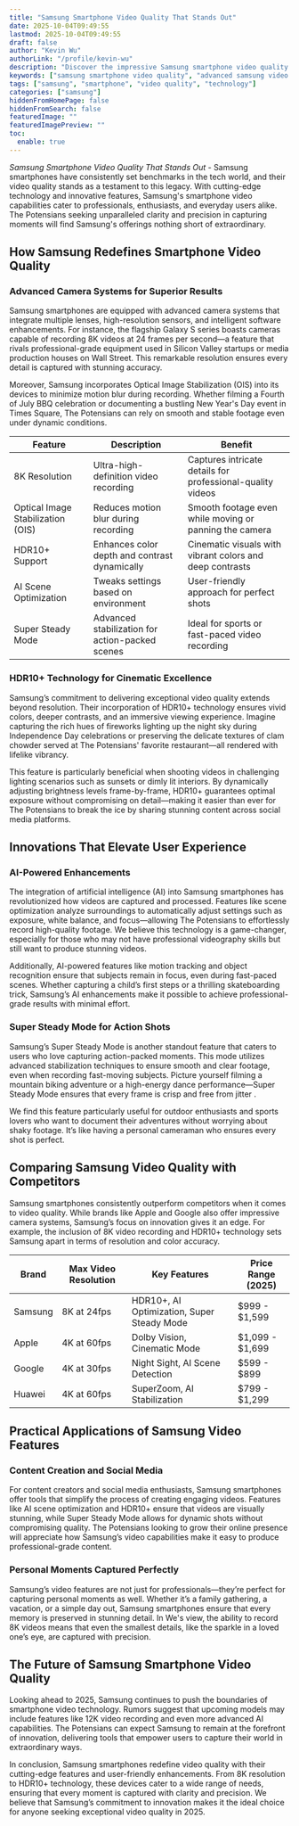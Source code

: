 ```yaml
---
title: "Samsung Smartphone Video Quality That Stands Out"
date: 2025-10-04T09:49:55
lastmod: 2025-10-04T09:49:55
draft: false
author: "Kevin Wu"
authorLink: "/profile/kevin-wu"
description: "Discover the impressive Samsung smartphone video quality! Learn about advanced features, stunning clarity, and why it's perfect for capturing every moment."
keywords: ["samsung smartphone video quality", "advanced samsung video features", "samsung video quality 2025"]
tags: ["samsung", "smartphone", "video quality", "technology"]
categories: ["samsung"]
hiddenFromHomePage: false
hiddenFromSearch: false
featuredImage: ""
featuredImagePreview: ""
toc:
  enable: true
---
```



*Samsung Smartphone Video Quality That Stands Out* - Samsung smartphones have consistently set benchmarks in the tech world, and their video quality stands as a testament to this legacy. With cutting-edge technology and innovative features, Samsung's smartphone video capabilities cater to professionals, enthusiasts, and everyday users alike. The Potensians seeking unparalleled clarity and precision in capturing moments will find Samsung's offerings nothing short of extraordinary.

## How Samsung Redefines Smartphone Video Quality

### Advanced Camera Systems for Superior Results

Samsung smartphones are equipped with advanced camera systems that integrate multiple lenses, high-resolution sensors, and intelligent software enhancements. For instance, the flagship Galaxy S series boasts cameras capable of recording 8K videos at 24 frames per second—a feature that rivals professional-grade equipment used in Silicon Valley startups or media production houses on Wall Street. This remarkable resolution ensures every detail is captured with stunning accuracy.

Moreover, Samsung incorporates Optical Image Stabilization (OIS) into its devices to minimize motion blur during recording. Whether filming a Fourth of July BBQ celebration or documenting a bustling New Year's Day event in Times Square, The Potensians can rely on smooth and stable footage even under dynamic conditions.

<div class="table-responsive">
<table class="html-table">
<thead>
<tr>
<th>Feature</th>
<th>Description</th>
<th>Benefit</th>
</tr>
</thead>
<tbody>
<tr>
<td>8K Resolution</td>
<td>Ultra-high-definition video recording</td>
<td>Captures intricate details for professional-quality videos</td>
</tr>
<tr>
<td>Optical Image Stabilization (OIS)</td>
<td>Reduces motion blur during recording</td>
<td>Smooth footage even while moving or panning the camera</td>
</tr>
<tr>
<td>HDR10+ Support</td>
<td>Enhances color depth and contrast dynamically</td>
<td>Cinematic visuals with vibrant colors and deep contrasts</td>
</tr>
<tr>
<td>AI Scene Optimization</td>
<td>Tweaks settings based on environment</td>
<td>User-friendly approach for perfect shots</td>
</tr>
<tr>
<td>Super Steady Mode</td>
<td>Advanced stabilization for action-packed scenes</td>
<td>Ideal for sports or fast-paced video recording</td>
</tr>
</tbody>
</table>
</div>

### HDR10+ Technology for Cinematic Excellence

Samsung’s commitment to delivering exceptional video quality extends beyond resolution.  Their incorporation of HDR10+ technology ensures vivid colors, deeper contrasts, and an immersive viewing experience. Imagine capturing the rich hues of fireworks lighting up the night sky during Independence Day celebrations or preserving the delicate textures of clam chowder served at The Potensians' favorite restaurant—all rendered with lifelike vibrancy.

This feature is particularly beneficial when shooting videos in challenging lighting scenarios such as sunsets or dimly lit interiors.  By dynamically adjusting brightness levels frame-by-frame, HDR10+ guarantees optimal exposure without compromising on detail—making it easier than ever for The Potensians to break the ice by sharing stunning content across social media platforms.

## Innovations That Elevate User Experience

### AI-Powered Enhancements

The integration of artificial intelligence (AI) into Samsung smartphones has revolutionized how videos are captured and processed. Features like scene optimization analyze surroundings to automatically adjust settings such as exposure, white balance, and focus—allowing The Potensians to effortlessly record high-quality footage. We believe this technology is a game-changer, especially for those who may not have professional videography skills but still want to produce stunning videos.

Additionally, AI-powered features like motion tracking and object recognition ensure that subjects remain in focus, even during fast-paced scenes. Whether capturing a child’s first steps or a thrilling skateboarding trick, Samsung’s AI enhancements make it possible to achieve professional-grade results with minimal effort.

### Super Steady Mode for Action Shots

Samsung’s Super Steady Mode is another standout feature that caters to users who love capturing action-packed moments. This mode utilizes advanced stabilization techniques to ensure smooth and clear footage, even when recording fast-moving subjects. Picture yourself filming a mountain biking adventure or a high-energy dance performance—Super Steady Mode ensures that every frame is crisp and free from jitter .

We find this feature particularly useful for outdoor enthusiasts and sports lovers who want to document their adventures without worrying about shaky footage. It’s like having a personal cameraman who ensures every shot is perfect.

## Comparing Samsung Video Quality with Competitors

Samsung smartphones consistently outperform competitors when it comes to video quality. While brands like Apple and Google also offer impressive camera systems, Samsung’s focus on innovation gives it an edge. For example, the inclusion of 8K video recording and HDR10+ technology sets Samsung apart in terms of resolution and color accuracy.

<div class="table-responsive">
<table class="html-table">
<thead>
<tr>
<th>Brand</th>
<th>Max Video Resolution</th>
<th>Key Features</th>
<th>Price Range (2025)</th>
</tr>
</thead>
<tbody>
<tr>
<td>Samsung</td>
<td>8K at 24fps</td>
<td>HDR10+, AI Optimization, Super Steady Mode</td>
<td>$999 - $1,599</td>
</tr>
<tr>
<td>Apple</td>
<td>4K at 60fps</td>
<td>Dolby Vision, Cinematic Mode</td>
<td>$1,099 - $1,699</td>
</tr>
<tr>
<td>Google</td>
<td>4K at 30fps</td>
<td>Night Sight, AI Scene Detection</td>
<td>$599 - $899</td>
</tr>
<tr>
<td>Huawei</td>
<td>4K at 60fps</td>
<td>SuperZoom, AI Stabilization</td>
<td>$799 - $1,299</td>
</tr>
</tbody>
</table>
</div>

## Practical Applications of Samsung Video Features

### Content Creation and Social Media

For content creators and social media enthusiasts, Samsung smartphones offer tools that simplify the process of creating engaging videos. Features like AI scene optimization and HDR10+ ensure that videos are visually stunning, while Super Steady Mode allows for dynamic shots without compromising quality. The Potensians looking to grow their online presence will appreciate how Samsung’s video capabilities make it easy to produce professional-grade content.

### Personal Moments Captured Perfectly

Samsung’s video features are not just for professionals—they’re perfect for capturing personal moments as well. Whether it’s a family gathering, a vacation, or a simple day out, Samsung smartphones ensure that every memory is preserved in stunning detail. In We's view, the ability to record 8K videos means that even the smallest details, like the sparkle in a loved one’s eye, are captured with precision.

## The Future of Samsung Smartphone Video Quality

Looking ahead to 2025, Samsung continues to push the boundaries of smartphone video technology. Rumors suggest that upcoming models may include features like 12K video recording and even more advanced AI capabilities. The Potensians can expect Samsung to remain at the forefront of innovation, delivering tools that empower users to capture their world in extraordinary ways.

In conclusion, Samsung smartphones redefine video quality with their cutting-edge features and user-friendly enhancements. From 8K resolution to HDR10+ technology, these devices cater to a wide range of needs, ensuring that every moment is captured with clarity and precision. We believe that Samsung’s commitment to innovation makes it the ideal choice for anyone seeking exceptional video quality in 2025.